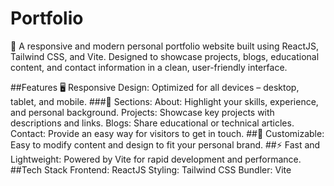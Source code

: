 # Portfolio
🚀 A responsive and modern personal portfolio website built using ReactJS, Tailwind CSS, and Vite. Designed to showcase projects, blogs, educational content, and contact information in a clean, user-friendly interface.

##Features
🖥️ Responsive Design: Optimized for all devices – desktop, tablet, and mobile.
###📝 Sections:
About: Highlight your skills, experience, and personal background.
Projects: Showcase key projects with descriptions and links.
Blogs: Share educational or technical articles.
Contact: Provide an easy way for visitors to get in touch.
##🎨 Customizable: Easy to modify content and design to fit your personal brand.
##⚡ Fast and Lightweight: Powered by Vite for rapid development and performance.
##Tech Stack
Frontend: ReactJS
Styling: Tailwind CSS
Bundler: Vite

